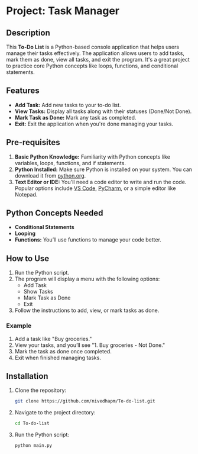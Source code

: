 # Project: Task Manager

## Description
This **To-Do List** is a Python-based console application that helps users manage their tasks effectively. The application allows users to add tasks, mark them as done, view all tasks, and exit the program. It's a great project to practice core Python concepts like loops, functions, and conditional statements.

## Features
- **Add Task:** Add new tasks to your to-do list.
- **View Tasks:** Display all tasks along with their statuses (Done/Not Done).
- **Mark Task as Done:** Mark any task as completed.
- **Exit:** Exit the application when you're done managing your tasks.
  
## Pre-requisites
1. **Basic Python Knowledge:** Familiarity with Python concepts like variables, loops, functions, and if statements.
2. **Python Installed:** Make sure Python is installed on your system. You can download it from [python.org](https://www.python.org/downloads/).
3. **Text Editor or IDE:** You'll need a code editor to write and run the code. Popular options include [VS Code](https://code.visualstudio.com/), [PyCharm](https://www.jetbrains.com/pycharm/), or a simple editor like Notepad.

## Python Concepts Needed
- **Conditional Statements**  
- **Looping**  
- **Functions:** You’ll use functions to manage your code better.

## How to Use
1. Run the Python script.
2. The program will display a menu with the following options:
   - Add Task
   - Show Tasks
   - Mark Task as Done
   - Exit
3. Follow the instructions to add, view, or mark tasks as done.

### Example
1. Add a task like "Buy groceries."
2. View your tasks, and you’ll see "1. Buy groceries - Not Done."
3. Mark the task as done once completed.
4. Exit when finished managing tasks.

## Installation
1. Clone the repository:
    ```bash
    git clone https://github.com/nivedhapm/To-do-list.git
    ```
2. Navigate to the project directory:
    ```bash
    cd To-do-list
    ```
3. Run the Python script:
    ```bash
    python main.py
    ```

